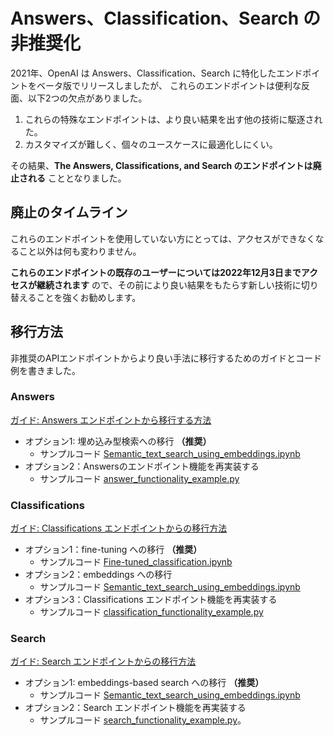 # Answers、Classification、Search の非推奨化

2021年、OpenAI は Answers、Classification、Search に特化したエンドポイントをベータ版でリリースしましたが、
これらのエンドポイントは便利な反面、以下2つの欠点がありました。

1. これらの特殊なエンドポイントは、より良い結果を出す他の技術に駆逐された。
2. カスタマイズが難しく、個々のユースケースに最適化しにくい。

その結果、**The Answers, Classifications, and Search のエンドポイントは廃止される** こととなりました。

## 廃止のタイムライン

これらのエンドポイントを使用していない方にとっては、アクセスができなくなること以外は何も変わりません。

**これらのエンドポイントの既存のユーザーについては2022年12月3日までアクセスが継続されます** ので、その前により良い結果をもたらす新しい技術に切り替えることを強くお勧めします。

## 移行方法

非推奨のAPIエンドポイントからより良い手法に移行するためのガイドとコード例を書きました。

### Answers

[ガイド: Answers エンドポイントから移行する方法](https://help.openai.com/en/articles/6233728-answers-transition-guide)

* オプション1: 埋め込み型検索への移行 **（推奨）**
  * サンプルコード [Semantic_text_search_using_embeddings.ipynb](../examples/Semantic_text_search_using_embeddings.ipynb)
* オプション2：Answersのエンドポイント機能を再実装する
  * サンプルコード [answer_functionality_example.py](answer_functionality_example.py)

### Classifications

[ガイド: Classifications エンドポイントからの移行方法](https://help.openai.com/en/articles/6272941-classifications-transition-guide)

* オプション1：fine-tuning への移行 **（推奨）**
  * サンプルコード [Fine-tuned_classification.ipynb](../examples/Fine-tuned_classification.ipynb)
* オプション2：embeddings への移行
  * サンプルコード [Semantic_text_search_using_embeddings.ipynb](../examples/Semantic_text_search_using_embeddings.ipynb)
* オプション3：Classifications エンドポイント機能を再実装する
  * サンプルコード [classification_functionality_example.py](classification_functionality_example.py)

### Search

[ガイド: Search エンドポイントからの移行方法](https://help.openai.com/en/articles/6272952-search-transition-guide)

* オプション1: embeddings-based search への移行 **（推奨）**
  * サンプルコード [Semantic_text_search_using_embeddings.ipynb](../examples/Semantic_text_search_using_embeddings.ipynb)
* オプション2：Search エンドポイント機能を再実装する
  * サンプルコード [search_functionality_example.py](search_functionality_example.py)。

<!--
# Deprecation of Answers, Classification, and Search

In 2021, OpenAI released specialized endpoints in beta for Answers, Classification, and Search.

While these specialized endpoints were convenient, they had two drawbacks:

1. These specialized endpoints were eclipsed by techniques that achieved better results.
2. These specialized endpoints were more difficult to customize and optimize for individual use cases.

As a result, **the Answers, Classifications, and Search endpoints are being deprecated.**

## Timeline of deprecation

For those who have not used these endpoints, nothing will change except that access will no longer be available.

**For existing users of these endpoints, access will continue until December 3, 2022.** Before that date, we strongly encourage developers to switch over to newer techniques which produce better results.

## How to transition

We've written guides and code examples for transitioning from the deprecated API endpoints to better methods.

### Answers

[Guide: How to transition off the Answers endpoint](https://help.openai.com/en/articles/6233728-answers-transition-guide)

* Option 1: transition to embeddings-based search **(recommended)**
  * Example code: [Semantic_text_search_using_embeddings.ipynb](../examples/Semantic_text_search_using_embeddings.ipynb)

* Option 2: reimplement Answers endpoint functionality
  * Example code: [answers_functionality_example.py](answers_functionality_example.py)

### Classification

[Guide: How to transition off the Classifications endpoint](https://help.openai.com/en/articles/6272941-classifications-transition-guide)

* Option 1: transition to fine-tuning **(recommended)**
  * Example code: [Fine-tuned_classification.ipynb](../examples/Fine-tuned_classification.ipynb)
* Option 2: transition to embeddings
  * Example code: [Semantic_text_search_using_embeddings.ipynb](../examples/Semantic_text_search_using_embeddings.ipynb)
* Option 3: reimplement Classifications endpoint functionality
  * Example code: [classification_functionality_example.py](classification_functionality_example.py)

### Search

[Guide: How to transition off the Search endpoint](https://help.openai.com/en/articles/6272952-search-transition-guide)

* Option 1: transition to embeddings-based search **(recommended)**
  * Example code: [Semantic_text_search_using_embeddings.ipynb](../examples/Semantic_text_search_using_embeddings.ipynb)
* Option 2: reimplement Search endpoint functionality
  * Example code: [search_functionality_example.py](search_functionality_example.py)
-->
